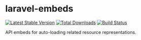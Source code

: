 # laravel-embeds

[![Latest Stable Version](https://poser.pugx.org/frnkly/laravel-embeds/version.png)](https://packagist.org/packages/frnkly/laravel-embeds) [![Total Downloads](https://poser.pugx.org/frnkly/laravel-embeds/d/total.png)](https://packagist.org/packages/frnkly/laravel-embeds) [![Build Status](https://travis-ci.org/frnkly/laravel-embeds.png)](https://travis-ci.org/frnkly/laravel-embeds)

API embeds for auto-loading related resource representations.
